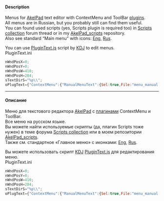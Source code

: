 ﻿#### Description
Menus for <a href="http://akelpad.sf.net/">AkelPad</a> text editor with ContextMenu and ToolBar <a href="http://akelpad.sf.net/en/plugins.php">plugins</a>.
<br>All menus are in Russian, but you probably still can find them useful.
<br>You can found used scripts (yes, Scripts plugin is required too) in <a href="http://akelpad.sf.net/forum/viewtopic.php?t=240">Scripts collection</a> forum thread or in my <a href="https://github.com/Infocatcher/AkelPad_scripts">AkelPad_scripts</a> repository.
<br>Also see standard “Main menu” with icons: <a href="http://akelpad.sf.net/files/plugs/ContextMenu/Main-Eng.txt">Eng</a>, <a href="http://akelpad.sf.net/files/plugs/ContextMenu/Main-Rus.txt">Rus</a>.

You can use <a href="http://akelpad.sf.net/forum/viewtopic.php?p=17303#17303">PluginText.js</a> script by <a href="http://akelpad.sf.net/forum/profile.php?mode=viewprofile&u=816">KDJ</a> to edit menus.
<br>PluginText.ini
```js
nWndPosX=0;
nWndPosY=0;
nWndPosW=410;
nWndPosH=284;
sTextDirS="%p\\";
oPlugText={"ContextMenu":{"ManualMenuText":{Sel:true,File:"menu_manual.akelmenu"},"MainMenuText":{Sel:true,File:"menu_main.akelmenu"},"EditMenuText":{Sel:true,File:"menu_edit.akelmenu"},"TabMenuText":{Sel:true,File:"menu_tab.akelmenu"},"UrlMenuText":{Sel:true,File:"menu_url.akelmenu"},"RecentFilesMenuText":{Sel:true,File:"menu_recent.akelmenu"},"FavText":{Sel:false,File:"menu_fav.ini"}},"Hotkeys":{"HotkeyText":{Sel:false,File:"hotkeys.akelmenu"}},"SpecialChar":{"SpecialCharText":{Sel:false,File:"specialchar.akelmenu"}},"ToolBar":{"ToolBarText":{Sel:true,File:"toolbar.akelmenu"}}};
```

<hr>

#### Описание
Меню для текстового редактора <a href="http://akelpad.sf.net/">AkelPad</a> с <a href="http://akelpad.sf.net/ru/plugins.php">плагинами</a> ContextMenu и ToolBar.
<br>Все меню на русском языке.
<br>Вы можете найти используемые скрипты (да, плагин Scripts тоже нужен) в теме форума <a href="http://akelpad.sf.net/forum/viewtopic.php?t=240">Scripts collection</a> или в моем репозитории <a href="https://github.com/Infocatcher/AkelPad_scripts">AkelPad_scripts</a>.
<br>Также см. стандартное «Главное меню» с иконками: <a href="http://akelpad.sf.net/files/plugs/ContextMenu/Main-Eng.txt">Eng</a>, <a href="http://akelpad.sf.net/files/plugs/ContextMenu/Main-Rus.txt">Rus</a>.

Вы можете использовать скрипт <a href="http://akelpad.sf.net/forum/profile.php?mode=viewprofile&u=816">KDJ</a> <a href="http://akelpad.sf.net/forum/viewtopic.php?p=17303#17303">PluginText.js</a> для редактирования меню.
<br>PluginText.ini
```js
nWndPosX=0;
nWndPosY=0;
nWndPosW=410;
nWndPosH=284;
sTextDirS="%p\\";
oPlugText={"ContextMenu":{"ManualMenuText":{Sel:true,File:"menu_manual.akelmenu"},"MainMenuText":{Sel:true,File:"menu_main.akelmenu"},"EditMenuText":{Sel:true,File:"menu_edit.akelmenu"},"TabMenuText":{Sel:true,File:"menu_tab.akelmenu"},"UrlMenuText":{Sel:true,File:"menu_url.akelmenu"},"RecentFilesMenuText":{Sel:true,File:"menu_recent.akelmenu"},"FavText":{Sel:false,File:"menu_fav.ini"}},"Hotkeys":{"HotkeyText":{Sel:false,File:"hotkeys.akelmenu"}},"SpecialChar":{"SpecialCharText":{Sel:false,File:"specialchar.akelmenu"}},"ToolBar":{"ToolBarText":{Sel:true,File:"toolbar.akelmenu"}}};
```